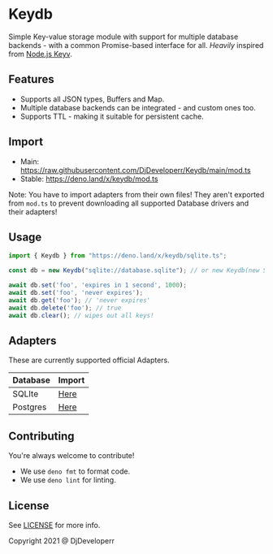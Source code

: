 # Keydb

Simple Key-value storage module with support for multiple database backends - with a common Promise-based interface for all. *Heavily* inspired from [Node.js Keyv](https://npmjs.org/package/keyv).

## Features

- Supports all JSON types, Buffers and Map.
- Multiple database backends can be integrated - and custom ones too.
- Supports TTL - making it suitable for persistent cache.

## Import

- Main: https://raw.githubusercontent.com/DjDeveloperr/Keydb/main/mod.ts
- Stable: https://deno.land/x/keydb/mod.ts

Note: You have to import adapters from their own files! They aren't exported from `mod.ts` to prevent downloading all supported Database drivers and their adapters!

## Usage

```ts
import { Keydb } from "https://deno.land/x/keydb/sqlite.ts";

const db = new Keydb("sqlite://database.sqlite"); // or new Keydb(new SqliteAdapter("database.sqlite"))

await db.set('foo', 'expires in 1 second', 1000);
await db.set('foo', 'never expires');
await db.get('foo'); // 'never expires'
await db.delete('foo'); // true
await db.clear(); // wipes out all keys!
```

## Adapters

These are currently supported official Adapters.

| Database | Import                                        |
| -------- | --------------------------------------------- |
| SQLIte   | [Here](https://deno.land/x/keydb/sqlite.ts)   |
| Postgres | [Here](https://deno.land/x/keydb/postgres.ts) |

## Contributing

You're always welcome to contribute!

- We use `deno fmt` to format code.
- We use `deno lint` for linting.

## License

See [LICENSE](LICENSE) for more info.

Copyright 2021 @ DjDeveloperr